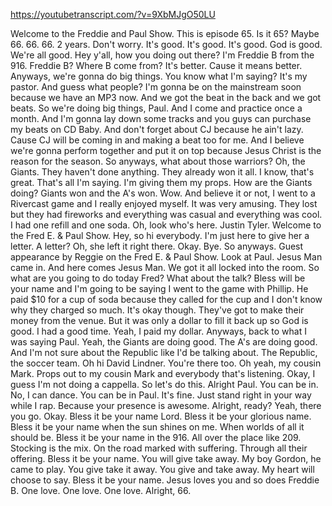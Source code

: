 https://youtubetranscript.com/?v=9XbMJgO50LU

 Welcome to the Freddie and Paul Show. This is episode 65. Is it 65? Maybe 66. 66. 66. 2 years. Don't worry. It's good. It's good. It's good. God is good. We're all good. Hey y'all, how you doing out there? I'm Freddie B from the 916. Freddie B? Where B come from? It's better. Cause it means better. Anyways, we're gonna do big things. You know what I'm saying? It's my pastor. And guess what people? I'm gonna be on the mainstream soon because we have an MP3 now. And we got the beat in the back and we got beats. So we're doing big things, Paul. And I come and practice once a month. And I'm gonna lay down some tracks and you guys can purchase my beats on CD Baby. And don't forget about CJ because he ain't lazy. Cause CJ will be coming in and making a beat too for me. And I believe we're gonna perform together and put it on top because Jesus Christ is the reason for the season. So anyways, what about those warriors? Oh, the Giants. They haven't done anything. They already won it all. I know, that's great. That's all I'm saying. I'm giving them my props. How are the Giants doing? Giants won and the A's won. Wow. And believe it or not, I went to a Rivercast game and I really enjoyed myself. It was very amusing. They lost but they had fireworks and everything was casual and everything was cool. I had one refill and one soda. Oh, look who's here. Justin Tyler. Welcome to the Fred E. & Paul Show. Hey, so hi everybody. I'm just here to give her a letter. A letter? Oh, she left it right there. Okay. Bye. So anyways. Guest appearance by Reggie on the Fred E. & Paul Show. Look at Paul. Jesus Man came in. And here comes Jesus Man. We got it all locked into the room. So what are you going to do today Fred? What about the talk? Bless will be your name and I'm going to be saying I went to the game with Phillip. He paid $10 for a cup of soda because they called for the cup and I don't know why they charged so much. It's okay though. They've got to make their money from the venue. But it was only a dollar to fill it back up so God is good. I had a good time. Yeah, I paid my dollar. Anyways, back to what I was saying Paul. Yeah, the Giants are doing good. The A's are doing good. And I'm not sure about the Republic like I'd be talking about. The Republic, the soccer team. Oh hi David Lindner. You're there too. Oh yeah, my cousin Mark. Props out to my cousin Mark and everybody that's listening. Okay, I guess I'm not doing a cappella. So let's do this. Alright Paul. You can be in. No, I can dance. You can be in Paul. It's fine. Just stand right in your way while I rap. Because your presence is awesome. Alright, ready? Yeah, there you go. Okay. Bless it be your name Lord. Bless it be your glorious name. Bless it be your name when the sun shines on me. When worlds of all it should be. Bless it be your name in the 916. All over the place like 209. Stocking is the mix. On the road marked with suffering. Through all their offering. Bless it be your name. You will give take away. My boy Gordon, he came to play. You give take it away. You give and take away. My heart will choose to say. Bless it be your name. Jesus loves you and so does Freddie B. One love. One love. One love. Alright, 66.